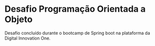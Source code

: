 # Desafio Programação Orientada a Objeto

Desafio concluído durante o bootcamp de Spring boot na plataforma da Digital Innovation One.
